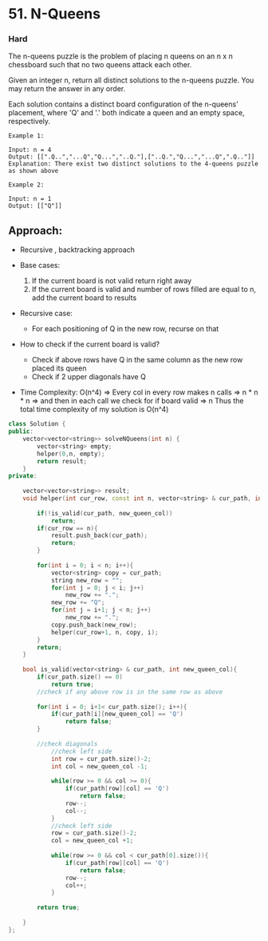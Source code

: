 # 51. N-Queens
### Hard

The n-queens puzzle is the problem of placing n queens on an n x n chessboard such that no two queens attack each other.

Given an integer n, return all distinct solutions to the n-queens puzzle. You may return the answer in any order.

Each solution contains a distinct board configuration of the n-queens' placement, where 'Q' and '.' both indicate a queen and an empty space, respectively.

    Example 1:

    Input: n = 4
    Output: [[".Q..","...Q","Q...","..Q."],["..Q.","Q...","...Q",".Q.."]]
    Explanation: There exist two distinct solutions to the 4-queens puzzle as shown above

    Example 2:

    Input: n = 1
    Output: [["Q"]]

## Approach:
* Recursive , backtracking approach
* Base cases:
    1. If the current board is not valid return right away
    2. If the current board is valid and number of rows filled are equal to n, add the current board to results
* Recursive case:
    * For each positioning of Q in the new row, recurse on that
* How to check if the current board is valid?
    * Check if above rows have Q in the same column as the new row placed its queen
    * Check if 2 upper diagonals have Q

* Time Complexity: O(n^4) => Every col in every row makes n calls => n * n * n => and then in each call we check for if board valid => n
Thus the total time complexity of my solution is O(n^4)


```cpp
class Solution {
public:
    vector<vector<string>> solveNQueens(int n) {
        vector<string> empty;
        helper(0,n, empty);
        return result;
    }
private:
    
    vector<vector<string>> result;
    void helper(int cur_row, const int n, vector<string> & cur_path, int new_queen_col = 0){
        
        if(!is_valid(cur_path, new_queen_col))
            return;
        if(cur_row == n){
            result.push_back(cur_path);
            return;            
        }
        
        for(int i = 0; i < n; i++){
            vector<string> copy = cur_path;
            string new_row = "";
            for(int j = 0; j < i; j++)
                new_row += ".";
            new_row += "Q";
            for(int j = i+1; j < n; j++)
                new_row += ".";
            copy.push_back(new_row);
            helper(cur_row+1, n, copy, i);
        }
        return;
    }
    
    bool is_valid(vector<string> & cur_path, int new_queen_col){
        if(cur_path.size() == 0)
            return true;
        //check if any above row is in the same row as above
        
        for(int i = 0; i+1< cur_path.size(); i++){
            if(cur_path[i][new_queen_col] == 'Q')
                return false;
        }
        
        //check diagonals
            //check left side
            int row = cur_path.size()-2;
            int col = new_queen_col -1;
            
            while(row >= 0 && col >= 0){
                if(cur_path[row][col] == 'Q')
                    return false;
                row--;
                col--;
            }
            //check left side
            row = cur_path.size()-2;
            col = new_queen_col +1;
            
            while(row >= 0 && col < cur_path[0].size()){
                if(cur_path[row][col] == 'Q')
                    return false;
                row--;
                col++;
            }
        
        return true;
    
    }
};
```
